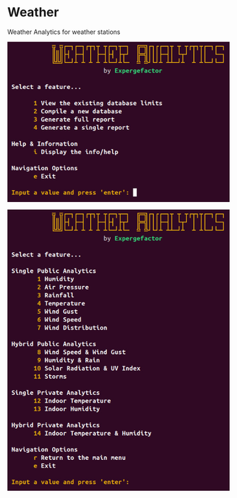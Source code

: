# Weather
Weather Analytics for weather stations

![menu](https://github.com/Expergefactor/Weather/blob/main/helpers/img/menu.jpg)

![menu2](https://github.com/Expergefactor/Weather/blob/main/helpers/img/menu2.jpg)
